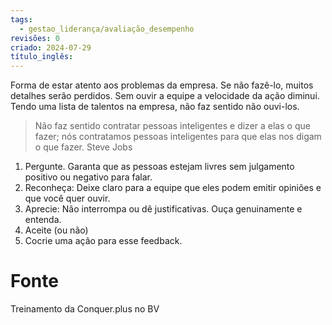 ```yaml
---
tags:
  - gestao_liderança/avaliação_desempenho
revisões: 0
criado: 2024-07-29
título_inglês:
---
```

Forma de estar atento aos problemas da empresa. Se não fazê-lo, muitos detalhes serão perdidos. Sem ouvir a equipe a velocidade da ação diminui. Tendo uma lista de talentos na empresa, não faz sentido não ouvi-los.

> Não faz sentido contratar pessoas inteligentes e dizer a elas o que fazer; nós contratamos pessoas inteligentes para que elas nos digam o que fazer. Steve Jobs

1. Pergunte. Garanta que as pessoas estejam livres sem julgamento positivo ou negativo para falar.
2. Reconheça: Deixe claro para a equipe que eles podem emitir opiniões e que você quer ouvir.
3. Aprecie: Não interrompa ou dê justificativas. Ouça genuinamente e entenda.
4. Aceite (ou não)
5. Cocrie uma ação para esse feedback.

# Fonte
Treinamento da Conquer.plus no BV